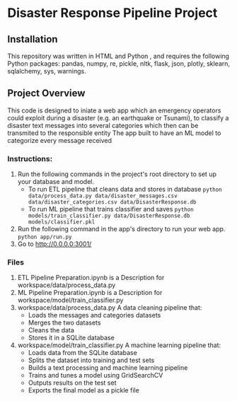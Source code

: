 

# Disaster Response Pipeline Project

## Installation
This repository was written in HTML and Python , and requires the following Python packages: 
 pandas, numpy, re, pickle, nltk, flask, json, plotly, sklearn, sqlalchemy, sys,  warnings.

## Project Overview
This code is designed to iniate a  web app which an emergency operators could exploit during a disaster (e.g. an earthquake or Tsunami), to classify a disaster text messages into several categories which then can be transmited to the responsible entity
The app built to have an ML model to categorize every message received

### Instructions:

1. Run the following commands in the project's root directory to set up your database and model.
    - To run ETL pipeline that cleans data and stores in database
        `python data/process_data.py data/disaster_messages.csv data/disaster_categories.csv data/DisasterResponse.db`
    - To run ML pipeline that trains classifier and saves
        `python models/train_classifier.py data/DisasterResponse.db models/classifier.pkl`
2. Run the following command in the app's directory to run your web app.
    `python app/run.py`
3. Go to http://0.0.0.0:3001/

### Files

1. ETL Pipeline Preparation.ipynb is a Description for workspace/data/process_data.py
2. ML Pipeline Preparation.ipynb is a Description for workspace/model/train_classifier.py
3. workspace/data/process_data.py A data cleaning pipeline that:
   * Loads the messages and categories datasets
   * Merges the two datasets
   * Cleans the data
   * Stores it in a SQLite database
4. workspace/model/train_classifier.py A machine learning pipeline that:
   * Loads data from the SQLite database
   * Splits the dataset into training and test sets
   * Builds a text processing and machine learning pipeline
   * Trains and tunes a model using GridSearchCV
   * Outputs results on the test set
   * Exports the final model as a pickle file
